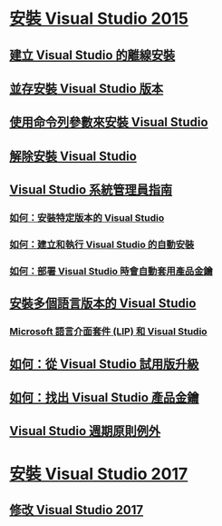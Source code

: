 # [安裝 Visual Studio 2015](install-visual-studio-2015.md)
## [建立 Visual Studio 的離線安裝](create-an-offline-installation-of-visual-studio.md)
## [並存安裝 Visual Studio 版本](install-visual-studio-versions-side-by-side.md)
## [使用命令列參數來安裝 Visual Studio](use-command-line-parameters-to-install-visual-studio.md)
## [解除安裝 Visual Studio](uninstall-visual-studio.md)
## [Visual Studio 系統管理員指南](visual-studio-administrator-guide.md)
### [如何：安裝特定版本的 Visual Studio](how-to-install-a-specific-release-of-visual-studio.md)
### [如何：建立和執行 Visual Studio 的自動安裝](how-to-create-and-run-an-unattended-installation-of-visual-studio.md)
### [如何：部署 Visual Studio 時會自動套用產品金鑰](how-to-automatically-apply-product-keys-when-deploying-visual-studio.md)
## [安裝多個語言版本的 Visual Studio](install-multiple-language-versions-of-visual-studio.md)
### [Microsoft 語言介面套件 (LIP) 和 Visual Studio](microsoft-language-interface-packs-lips-and-visual-studio.md)
## [如何：從 Visual Studio 試用版升級](how-to-upgrade-from-a-trial-edition-of-visual-studio.md)
## [如何：找出 Visual Studio 產品金鑰](how-to-locate-the-visual-studio-product-key.md)
## [Visual Studio 週期原則例外](visual-studio-lifecycle-policy-exceptions.md)
# [安裝 Visual Studio 2017](install-visual-studio-15-preview-5.md)
## [修改 Visual Studio 2017](modify-visual-studio-15-preview-5.md)
